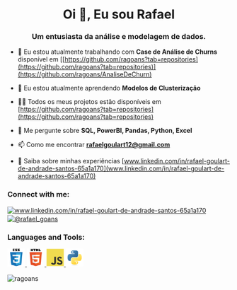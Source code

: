 <h1 align="center">Oi 👋, Eu sou Rafael</h1>
<h3 align="center">Um entusiasta da análise e modelagem de dados.</h3>

- 🔭 Eu estou atualmente trabalhando com **Case de Análise de Churns** disponível em [[https://github.com/ragoans?tab=repositories](https://github.com/ragoans?tab=repositories)](https://github.com/ragoans/AnaliseDeChurn)

- 🌱 Eu estou atualmente aprendendo **Modelos de Clusterização**

- 👨‍💻 Todos os meus projetos estão disponíveis em [https://github.com/ragoans?tab=repositories](https://github.com/ragoans?tab=repositories)

- 💬 Me pergunte sobre **SQL, PowerBI, Pandas, Python, Excel**

- 📫 Como me encontrar **rafaelgoulart12@gmail.com**

- 📄 Saiba sobre minhas experiências [www.linkedin.com/in/rafael-goulart-de-andrade-santos-65a1a170](www.linkedin.com/in/rafael-goulart-de-andrade-santos-65a1a170)

<h3 align="left">Connect with me:</h3>
<p align="left">
<a href="https://linkedin.com/in/www.linkedin.com/in/rafael-goulart-de-andrade-santos-65a1a170" target="blank"><img align="center" src="https://raw.githubusercontent.com/rahuldkjain/github-profile-readme-generator/master/src/images/icons/Social/linked-in-alt.svg" alt="www.linkedin.com/in/rafael-goulart-de-andrade-santos-65a1a170" height="30" width="40" /></a>
<a href="https://instagram.com/@rafael_goans" target="blank"><img align="center" src="https://raw.githubusercontent.com/rahuldkjain/github-profile-readme-generator/master/src/images/icons/Social/instagram.svg" alt="@rafael_goans" height="30" width="40" /></a>
</p>

<h3 align="left">Languages and Tools:</h3>
<p align="left"> <a href="https://www.w3schools.com/css/" target="_blank" rel="noreferrer"> <img src="https://raw.githubusercontent.com/devicons/devicon/master/icons/css3/css3-original-wordmark.svg" alt="css3" width="40" height="40"/> </a> <a href="https://www.w3.org/html/" target="_blank" rel="noreferrer"> <img src="https://raw.githubusercontent.com/devicons/devicon/master/icons/html5/html5-original-wordmark.svg" alt="html5" width="40" height="40"/> </a> <a href="https://developer.mozilla.org/en-US/docs/Web/JavaScript" target="_blank" rel="noreferrer"> <img src="https://raw.githubusercontent.com/devicons/devicon/master/icons/javascript/javascript-original.svg" alt="javascript" width="40" height="40"/> </a> <a href="https://www.python.org" target="_blank" rel="noreferrer"> <img src="https://raw.githubusercontent.com/devicons/devicon/master/icons/python/python-original.svg" alt="python" width="40" height="40"/> </a> </p>

<p><img align="center" src="https://github-readme-stats.vercel.app/api/top-langs?username=ragoans&show_icons=true&locale=en&layout=compact" alt="ragoans" /></p>
